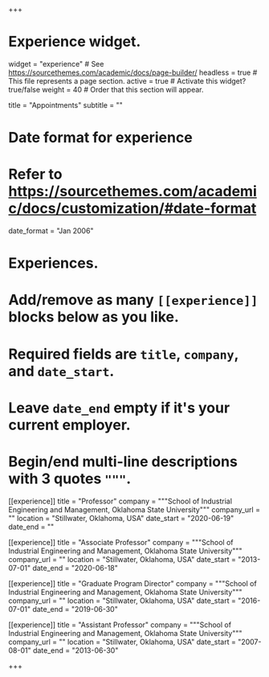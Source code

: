+++
# Experience widget.
widget = "experience"  # See https://sourcethemes.com/academic/docs/page-builder/
headless = true  # This file represents a page section.
active = true  # Activate this widget? true/false
weight = 40  # Order that this section will appear.

title = "Appointments"
subtitle = ""

# Date format for experience
#   Refer to https://sourcethemes.com/academic/docs/customization/#date-format
date_format = "Jan 2006"

# Experiences.
#   Add/remove as many `[[experience]]` blocks below as you like.
#   Required fields are `title`, `company`, and `date_start`.
#   Leave `date_end` empty if it's your current employer.
#   Begin/end multi-line descriptions with 3 quotes `"""`.


[[experience]]
  title = "Professor"
  company = """School of Industrial Engineering and Management, Oklahoma State University"""
  company_url = ""
  location = "Stillwater, Oklahoma, USA"
  date_start = "2020-06-19"
  date_end = ""

[[experience]]
  title = "Associate Professor"
  company = """School of Industrial Engineering and Management, Oklahoma State University"""
  company_url = ""
  location = "Stillwater, Oklahoma, USA"
  date_start = "2013-07-01"
  date_end = "2020-06-18"

[[experience]]
  title = "Graduate Program Director"
  company = """School of Industrial Engineering and Management, Oklahoma State University"""
  company_url = ""
  location = "Stillwater, Oklahoma, USA"
  date_start = "2016-07-01"
  date_end = "2019-06-30"

[[experience]]
  title = "Assistant Professor"
  company = """School of Industrial Engineering and Management, Oklahoma State University"""
  company_url = ""
  location = "Stillwater, Oklahoma, USA"
  date_start = "2007-08-01"
  date_end = "2013-06-30"

+++

